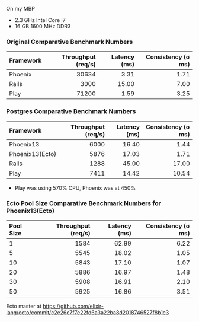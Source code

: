 On my MBP
- 2.3 GHz Intel Core i7
- 16 GB 1600 MHz DDR3

### Original Comparative Benchmark Numbers

| Framework      | Throughput (req/s) | Latency (ms) | Consistency (σ ms) |
| :------------- | -----------------: | -----------: | -----------------: |
| Phoenix        |             30634  |        3.31  |              1.71  |
| Rails          |              3000  |       15.00  |              7.00  |
| Play           |             71200  |        1.59  |              3.25  |

### Postgres Comparative Benchmark Numbers

| Framework      | Throughput (req/s) | Latency (ms) | Consistency (σ ms) |
| :------------- | -----------------: | -----------: | -----------------: |
| Phoenix13      |              6000  |       16.40  |              1.44  |
| Phoenix13(Ecto)|              5876  |       17.03  |              1.71  |
| Rails          |              1288  |       45.00  |             17.00  |
| Play           |              7411  |       14.42  |             10.54  |

* Play was using 570% CPU, Phoenix was at 450%

### Ecto Pool Size Comparative Benchmark Numbers for Phoenix13(Ecto)

| Pool Size      | Throughput (req/s) | Latency (ms) | Consistency (σ ms) |
| :------------- | -----------------: | -----------: | -----------------: |
|              1 |              1584  |       62.99  |              6.22  |
|              5 |              5545  |       18.02  |              1.05  |
|             10 |              5843  |       17.10  |              1.07  |
|             20 |              5886  |       16.97  |              1.48  |
|             30 |              5908  |       16.91  |              2.10  |
|             50 |              5925  |       16.86  |              3.51  |

Ecto master at https://github.com/elixir-lang/ecto/commit/c2e26c7f7e22fd6a3a22ba8d2018746527f8b1c3
